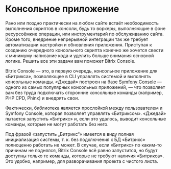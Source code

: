 # Консольное приложение

Рано или поздно практически на любом сайте встаёт необходимость выполнения скриптов в консоли, будь то воркеры, 
выполняющие в фоне ресурсоёмкие операции, или инструментарий по обслуживанию сайта. Кроме того, внедрение непрерывной 
интеграции так же требует автоматизации настройки и обновления приложения. Приступая к созданию очередного консольного 
скрипта конечно же хочется свести к минимуму написание кода и уделить больше внимания основной логике. Решить все 
эти задачи вам поможет Bitrix Console.

Bitrix Console — это, в первую очередь, консольное приложение для «Битрикса», позволяющее в CLI управлять системой 
и выполнять консольные команды. «Джедай» построен на базе [Symfony Console](https://github.com/symfony/console) — 
одного из самых популярных консольных приложений, — что позволяет вам без труда подключать сторонние консольные команды 
(например, PHP CPD, Phinx) и внедрять свои.

Фактически, библиотека является прослойкой между пользователем и Symfony Console, которая позволяет управлять 
«Битриксом». «Джедай» пытается запустить «Битрикс» и, если это удалось, выводит консольные команды, которые не могут 
работать без него.

Под фразой «запустить „Битрикс“» имеется в виду полная инициализация системы, т. к. без подключения к БД «Битрикс» 
полноценно работать не может. В случае, если «Битрикс» по каким-то причинам не поднялся, Bitrix Console всё равно 
запустится, но будут доступны только те команды, которые не требуют наличия «Битрикса». Это удобно, например, для 
разворачивания проекта с чистого листа.